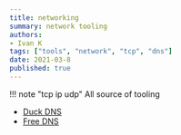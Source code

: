 ```yaml
---
title: networking
summary: network tooling
authors:
- Ivan K
tags: ["tools", "network", "tcp", "dns"]
date: 2021-03-8
published: true
---
```


!!! note "tcp ip udp"
    All source of tooling

- [Duck DNS](https://www.duckdns.org/why.jsp)
- [Free DNS](https://freedns.afraid.org/)
